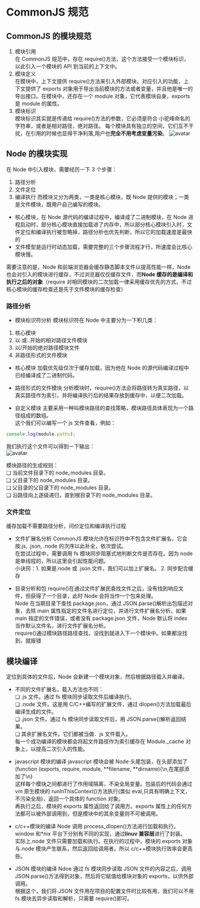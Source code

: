 # CommonJS 规范

## CommonJS 的模块规范

1. 模块引用<br/>
   在 CommonJS 规范中，存在 require()方法，这个方法接受一个模块标识，以此引入一个模块的 API 到当前的上下文中。
2. 模块定义<br/>
   在模块中，上下文提供 require()方法来引入外部模块。对应引入的功能，上下文提供了 exports 对象用于导出当前模块的方法或者变量，并且他是唯一的导出接口。在模块中，还存在一个 module 对象，它代表模块自身，exports 是 module 的属性。
3. 模块标识<br/>
   模块标识其实就是传递给 require()方法的参数，它必须是符合 小驼峰命名的字符串，或者是相对路径，绝对路径。
   每个模块具有独立的空间，它们互不干扰，在引用的时候也显得干净利落,用户也**完全不用考虑变量污染**。
   ![avatar](./require_module.jpeg)

## Node 的模块实现

在 Node 中引入模块，需要经历一下 3 个步骤：<br/>

1. 路径分析
2. 文件定位
3. 编译执行
   而模块又分为两类，一类是核心模块，既 Node 提供的模块；一类是文件模块，既用户自己编写的模块。

- 核心模块，在 Node 源代码的编译过程中，编译成了二进制模块，在 Node 进程启动时，部分核心模块直接加载进了内存中，所以部分核心模块引入时，文件定位和编译执行被忽略掉，路径分析也优先判断，所以它的加载速度是最快的
- 文件模型是运行时动态加载，需要完整的三个步骤流程才行，所速度会比核心模块慢。

需要注意的是，Node 和前端浏览器会缓存静态脚本文件以提高性能一样，Node 也会对引入的模块进行缓存，不过浏览器仅仅缓存文件，而**Node 缓存的是编译和执行之后的对象**（require 对相同模块的二次加载一律采用缓存优先的方式，不过核心模块的缓存检查还是先于文件模块的缓存检查）

### 路径分析

- 模块标识符分析
  模块标识符在 Node 中主要分为一下积几类：

1. 核心模块
2. 以.或..开始的相对路径文件模块
3. 以/开始的绝对路径模块文件
4. 非路径形式的文件模块

- 核心模块
  加载优先级仅次于缓存加载，因为他在 Node 的源代码编译过程中已经编译成了二进制代码。

- 路径形式的文件模块
  分析模块时，require()方法会将路径转为真实路径，以真实路径作为索引，并将编译执行后的结果存放到缓存中，以便二次加载。

- 自定义模块
  主要采用一种叫模块路径的查找策略，模块路径具体表现为一个路径组成的数组。<br/>
  这个我们可以编写一个 js 文件查看，例如：<br/>

```js
console.log(module.paths);
```

我们执行这个文件可以得到一下输出：<br/>
![avatar](./module.png)

模块路径的生成规则：<br/>
❑ 当前文件目录下的 node_modules 目录。<br/>
❑ 父目录下的 node_modules 目录。<br/>
❑ 父目录的父目录下的 node_modules 目录。<br/>
❑ 沿路径向上逐级递归，直到根目录下的 node_modules 目录。<br/>

### 文件定位

缓存加载不需要路径分析，问价定位和编译执行过程

- 文件扩展名分析
  CommonJS 模块允许在标识符中不包含文件扩展名，它会按.js, .json, .node 的次序以此补全，依次尝试。<br/>
  在尝试过程中，需要调用 fs 模块同步阻塞式地判断文件是否存在。因为 node 是单线程的，所以这里会引起性能问题。<br/>
  小诀窍：1. 如果是.node 或 .json 文件，我们可以加上扩展名。 2. 同步配合缓存

- 目录分析和包
  require()在通过文件扩展民查找文件之后，没有找到响应文件，但获得了一个目录，此时 Node 会将当作一个包来处理。<br/>
  Node 在当期目录下查找 package.json，通过 JSON.parse()解析出包描述对象，去除 main 属性指定的文件名进行定位，并进行文件扩展名分析，如果 main 指定的文件错误，或者没有 package.json 文件，Node 默认将 index 当作默认文件名，进行文件扩展名分析。<br/>
  require()通过模块路径路径查找，没找到就进入下一个模块中。如果都没找到，就报错

## 模块编译

定位到具体的文件后，Node 会新建一个模块对象，然后根据路径载入并编译。<br/>

- 不同的文件扩展名，载入方法也不同：<br/>
  ❑ .js 文件。通过 fs 模块同步读取文件后编译执行。<br/>
  ❑ .node 文件。这是用 C/C++编写的扩展文件，通过 dlopen()方法加载最后编译生成的文件。<br/>
  ❑ .json 文件。通过 fs 模块同步读取文件后，用 JSON.parse()解析返回结果。<br/>
  ❑ 其余扩展名文件。它们都被当做．js 文件载入。<br/>
  每一个成功编译的模块都会将起文件路径作为索引缓存在 Module.\_cache 对象上，以提高二次引入的性能。

- javascript 模块的编译
  javascript 模块会被 Node 头尾包装，在头部添加了(function (exports, require, module, **filename, **dirname){\n,在尾部添加了\n}<br/>
  这样每个模块之间都进行了作用域隔离，不染全局变量。包装后的代码会通过 vm 原生模块的 runInThisContext()方法执行(类似 eval,只具有明确上下文，不污染全局)，返回一个具体的 function 对象。<br/>
  再执行之后，模块的 exports 属性返回给了调用方。exports 属性上的任何方法都可以被外部调用到，但是模块中的其余变量则不可被调用。

- c/c++模块的编译
  Node 调用 process_dlopen()方法进行加载和执行。window 和\*nix 平台下分别有不同的实现，通过**linuv 兼容层**进行了封装。<br/>
  实际上.node 文件只需要加载和执行。在执行的过程中，模块的 exports 对象与.node 模块产生联系，然后返回给调用者。所以 c/c++模块执行效率会更高些。

- JSON 模块的编译
  Ndoe 通过 fs 模块同步读取 JSON 文件的内容之后，调用 JSON.parse()方法得到对象，然后将它赋值给模块对象的 exports，以供外部调用。<br/>
  根据这个，我们将 JSON 文件用在项目的配置文件时比较有用，我们可以不用 fs 模块去异步读取和解析，只需要 require()即可。
